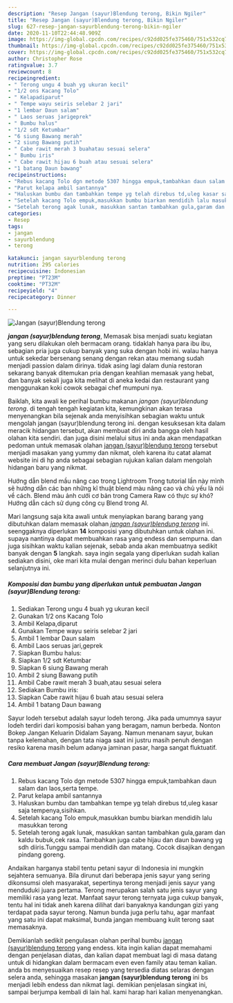 ```yaml
---
description: "Resep Jangan (sayur)Blendung terong, Bikin Ngiler"
title: "Resep Jangan (sayur)Blendung terong, Bikin Ngiler"
slug: 627-resep-jangan-sayurblendung-terong-bikin-ngiler
date: 2020-11-10T22:44:48.909Z
image: https://img-global.cpcdn.com/recipes/c92dd025fe375460/751x532cq70/jangan-sayurblendung-terong-foto-resep-utama.jpg
thumbnail: https://img-global.cpcdn.com/recipes/c92dd025fe375460/751x532cq70/jangan-sayurblendung-terong-foto-resep-utama.jpg
cover: https://img-global.cpcdn.com/recipes/c92dd025fe375460/751x532cq70/jangan-sayurblendung-terong-foto-resep-utama.jpg
author: Christopher Rose
ratingvalue: 3.7
reviewcount: 8
recipeingredient:
- " Terong ungu 4 buah yg ukuran kecil"
- "1/2 ons Kacang Tolo"
- " Kelapadiparut"
- " Tempe wayu seiris selebar 2 jari"
- "1 lembar Daun salam"
- " Laos seruas jarigeprek"
- " Bumbu halus"
- "1/2 sdt Ketumbar"
- "6 siung Bawang merah"
- "2 siung Bawang putih"
- " Cabe rawit merah 3 buahatau sesuai selera"
- " Bumbu iris"
- " Cabe rawit hijau 6 buah atau sesuai selera"
- "1 batang Daun bawang"
recipeinstructions:
- "Rebus kacang Tolo dgn metode 5307 hingga empuk,tambahkan daun salam dan laos,serta tempe."
- "Parut kelapa ambil santannya"
- "Haluskan bumbu dan tambahkan tempe yg telah direbus td,uleg kasar saja tempenya,sisihkan."
- "Setelah kacang Tolo empuk,masukkan bumbu biarkan mendidih lalu masukkan terong"
- "Setelah terong agak lunak, masukkan santan tambahkan gula,garam dan kaldu bubuk,cek rasa. Tambahkan juga cabe hijau dan daun bawang yg sdh diiris.Tunggu sampai mendidih dan matang. Cocok disajikan dengan pindang goreng."
categories:
- Resep
tags:
- jangan
- sayurblendung
- terong

katakunci: jangan sayurblendung terong 
nutrition: 295 calories
recipecuisine: Indonesian
preptime: "PT23M"
cooktime: "PT32M"
recipeyield: "4"
recipecategory: Dinner

---
```



![Jangan (sayur)Blendung terong](https://img-global.cpcdn.com/recipes/c92dd025fe375460/751x532cq70/jangan-sayurblendung-terong-foto-resep-utama.jpg)

<b><i>jangan (sayur)blendung terong</i></b>, Memasak bisa menjadi suatu kegiatan yang seru dilakukan oleh bermacam orang. tidaklah hanya para ibu ibu, sebagian pria juga cukup banyak yang suka dengan hobi ini. walau hanya untuk sekedar bersenang senang dengan rekan atau memang sudah menjadi passion dalam dirinya. tidak asing lagi dalam dunia restoran sekarang banyak ditemukan pria dengan keahlian memasak yang hebat, dan banyak sekali juga kita melihat di aneka kedai dan restaurant yang menggunakan koki cowok sebagai chef mumpuni nya.

Baiklah, kita awali ke perihal bumbu makanan <i>jangan (sayur)blendung terong</i>. di tengah tengah kegiatan kita, kemungkinan akan terasa menyenangkan bila sejenak anda menyisihkan sebagian waktu untuk mengolah jangan (sayur)blendung terong ini. dengan kesuksesan kita dalam meracik hidangan tersebut, akan membuat diri anda bangga oleh hasil olahan kita sendiri. dan juga disini melalui situs ini anda akan mendapatkan pedoman untuk memasak olahan <u>jangan (sayur)blendung terong</u> tersebut menjadi masakan yang yummy dan nikmat, oleh karena itu catat alamat website ini di hp anda sebagai sebagian rujukan kalian dalam mengolah hidangan baru yang nikmat.

Hướng dẫn blend mầu nâng cao trong Lightroom Trong tutorial lần này mình sẽ hướng dẫn các bạn những kĩ thuật blend màu nâng cao và chủ yếu là nói về cách. Blend màu ảnh cưới cơ bản trong Camera Raw có thực sự khó? Hướng dẫn cách sử dụng công cụ Blend trong AI.


Mari langsung saja kita awali untuk menyiapkan barang barang yang dibutuhkan dalam memasak olahan <u><i>jangan (sayur)blendung terong</i></u> ini. seenggaknya diperlukan <b>14</b> komposisi yang dibutuhkan untuk olahan ini. supaya nantinya dapat membuahkan rasa yang endess dan sempurna. dan juga sisihkan waktu kalian sejenak, sebab anda akan membuatnya sedikit banyak dengan <b>5</b> langkah. saya ingin segala yang diperlukan sudah kalian sediakan disini, oke mari kita mulai dengan merinci dulu bahan keperluan selanjutnya ini.

<!--inarticleads1-->

##### Komposisi dan bumbu yang diperlukan untuk pembuatan Jangan (sayur)Blendung terong:

1. Sediakan  Terong ungu 4 buah yg ukuran kecil
1. Gunakan 1/2 ons Kacang Tolo
1. Ambil  Kelapa,diparut
1. Gunakan  Tempe wayu seiris selebar 2 jari
1. Ambil 1 lembar Daun salam
1. Ambil  Laos seruas jari,geprek
1. Siapkan  Bumbu halus:
1. Siapkan 1/2 sdt Ketumbar
1. Siapkan 6 siung Bawang merah
1. Ambil 2 siung Bawang putih
1. Ambil  Cabe rawit merah 3 buah,atau sesuai selera
1. Sediakan  Bumbu iris:
1. Siapkan  Cabe rawit hijau 6 buah atau sesuai selera
1. Ambil 1 batang Daun bawang


Sayur lodeh tersebut adalah sayur lodeh terong. Jika pada umumnya sayur lodeh terdiri dari komposisi bahan yang beragam, namun berbeda. Nonton Bokep Jangan Keluarin Didalam Sayang. Namun menanam sayur, bukan tanpa kelemahan, dengan tata niaga saat ini justru masih penuh dengan resiko karena masih belum adanya jaminan pasar, harga sangat fluktuatif. 

<!--inarticleads2-->

##### Cara membuat Jangan (sayur)Blendung terong:

1. Rebus kacang Tolo dgn metode 5307 hingga empuk,tambahkan daun salam dan laos,serta tempe.
1. Parut kelapa ambil santannya
1. Haluskan bumbu dan tambahkan tempe yg telah direbus td,uleg kasar saja tempenya,sisihkan.
1. Setelah kacang Tolo empuk,masukkan bumbu biarkan mendidih lalu masukkan terong
1. Setelah terong agak lunak, masukkan santan tambahkan gula,garam dan kaldu bubuk,cek rasa. Tambahkan juga cabe hijau dan daun bawang yg sdh diiris.Tunggu sampai mendidih dan matang. Cocok disajikan dengan pindang goreng.


Andaikan harganya stabil tentu petani sayur di Indonesia ini mungkin sejahtera semuanya. Bila dirunut dari beberapa jenis sayur yang sering dikonsumsi oleh masyarakat, sepertinya terong menjadi jenis sayur yang menduduki juara pertama. Terong merupakan salah satu jenis sayur yang memiliki rasa yang lezat. Manfaat sayur terong ternyata juga cukup banyak, tentu hal ini tidak aneh karena dilihat dari banyaknya kandungan gizi yang terdapat pada sayur terong. Namun bunda juga perlu tahu, agar manfaat yang satu ini dapat maksimal, bunda jangan membuang kulit terong saat memasaknya. 

Demikianlah sedikit pengulasan olahan perihal bumbu <u>jangan (sayur)blendung terong</u> yang endess. kita ingin kalian dapat memahami dengan penjelasan diatas, dan kalian dapat membuat lagi di masa datang untuk di hidangkan dalam bermacam even even family atau teman kalian. anda bs menyesuaikan resep resep yang tersedia diatas selaras dengan selera anda, sehingga masakan <b>jangan (sayur)blendung terong</b> ini bs menjadi lebih endess dan nikmat lagi. demikian penjelasan singkat ini, sampai berjumpa kembali di lain hal. kami harap hari kalian menyenangkan.
